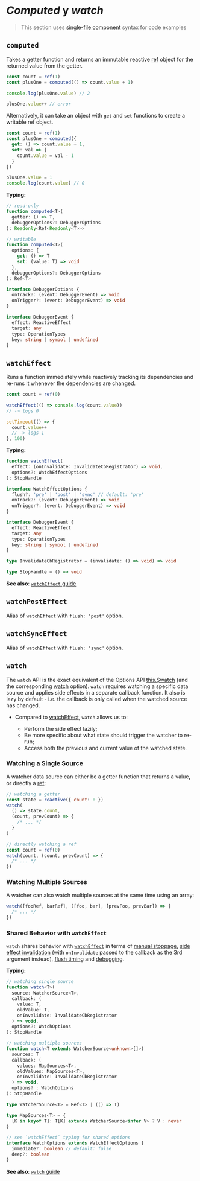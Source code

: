 # _Computed_ y _watch_

> This section uses [single-file component](../guide/single-file-component.html) syntax for code examples

## `computed`

Takes a getter function and returns an immutable reactive [ref](./refs-api.html#ref) object for the returned value from the getter.

```js
const count = ref(1)
const plusOne = computed(() => count.value + 1)

console.log(plusOne.value) // 2

plusOne.value++ // error
```

Alternatively, it can take an object with `get` and `set` functions to create a writable ref object.

```js
const count = ref(1)
const plusOne = computed({
  get: () => count.value + 1,
  set: val => {
    count.value = val - 1
  }
})

plusOne.value = 1
console.log(count.value) // 0
```

**Typing:**

```ts
// read-only
function computed<T>(
  getter: () => T,
  debuggerOptions?: DebuggerOptions
): Readonly<Ref<Readonly<T>>>

// writable
function computed<T>(
  options: {
    get: () => T
    set: (value: T) => void
  },
  debuggerOptions?: DebuggerOptions
): Ref<T>

interface DebuggerOptions {
  onTrack?: (event: DebuggerEvent) => void
  onTrigger?: (event: DebuggerEvent) => void
}

interface DebuggerEvent {
  effect: ReactiveEffect
  target: any
  type: OperationTypes
  key: string | symbol | undefined
}
```

## `watchEffect`

Runs a function immediately while reactively tracking its dependencies and re-runs it whenever the dependencies are changed.

```js
const count = ref(0)

watchEffect(() => console.log(count.value))
// -> logs 0

setTimeout(() => {
  count.value++
  // -> logs 1
}, 100)
```

**Typing:**

```ts
function watchEffect(
  effect: (onInvalidate: InvalidateCbRegistrator) => void,
  options?: WatchEffectOptions
): StopHandle

interface WatchEffectOptions {
  flush?: 'pre' | 'post' | 'sync' // default: 'pre'
  onTrack?: (event: DebuggerEvent) => void
  onTrigger?: (event: DebuggerEvent) => void
}

interface DebuggerEvent {
  effect: ReactiveEffect
  target: any
  type: OperationTypes
  key: string | symbol | undefined
}

type InvalidateCbRegistrator = (invalidate: () => void) => void

type StopHandle = () => void
```

**See also**: [`watchEffect` guide](../guide/reactivity-computed-watchers.html#watcheffect)

## `watchPostEffect` <Badge text="3.2+" />

Alias of `watchEffect` with `flush: 'post'` option.

## `watchSyncEffect` <Badge text="3.2+" />

Alias of `watchEffect` with `flush: 'sync'` option.

## `watch`

The `watch` API is the exact equivalent of the Options API [this.\$watch](./instance-methods.html#watch) (and the corresponding [watch](./options-data.html#watch) option). `watch` requires watching a specific data source and applies side effects in a separate callback function. It also is lazy by default - i.e. the callback is only called when the watched source has changed.

- Compared to [watchEffect](#watcheffect), `watch` allows us to:

  - Perform the side effect lazily;
  - Be more specific about what state should trigger the watcher to re-run;
  - Access both the previous and current value of the watched state.

### Watching a Single Source

A watcher data source can either be a getter function that returns a value, or directly a [ref](./refs-api.html#ref):

```js
// watching a getter
const state = reactive({ count: 0 })
watch(
  () => state.count,
  (count, prevCount) => {
    /* ... */
  }
)

// directly watching a ref
const count = ref(0)
watch(count, (count, prevCount) => {
  /* ... */
})
```

### Watching Multiple Sources

A watcher can also watch multiple sources at the same time using an array:

```js
watch([fooRef, barRef], ([foo, bar], [prevFoo, prevBar]) => {
  /* ... */
})
```

### Shared Behavior with `watchEffect`

`watch` shares behavior with [`watchEffect`](#watcheffect) in terms of [manual stoppage](../guide/reactivity-computed-watchers.html#stopping-the-watcher), [side effect invalidation](../guide/reactivity-computed-watchers.html#side-effect-invalidation) (with `onInvalidate` passed to the callback as the 3rd argument instead), [flush timing](../guide/reactivity-computed-watchers.html#effect-flush-timing) and [debugging](../guide/reactivity-computed-watchers.html#watcher-debugging).

**Typing:**

```ts
// watching single source
function watch<T>(
  source: WatcherSource<T>,
  callback: (
    value: T,
    oldValue: T,
    onInvalidate: InvalidateCbRegistrator
  ) => void,
  options?: WatchOptions
): StopHandle

// watching multiple sources
function watch<T extends WatcherSource<unknown>[]>(
  sources: T
  callback: (
    values: MapSources<T>,
    oldValues: MapSources<T>,
    onInvalidate: InvalidateCbRegistrator
  ) => void,
  options? : WatchOptions
): StopHandle

type WatcherSource<T> = Ref<T> | (() => T)

type MapSources<T> = {
  [K in keyof T]: T[K] extends WatcherSource<infer V> ? V : never
}

// see `watchEffect` typing for shared options
interface WatchOptions extends WatchEffectOptions {
  immediate?: boolean // default: false
  deep?: boolean
}
```

**See also**: [`watch` guide](../guide/reactivity-computed-watchers.html#watch)
